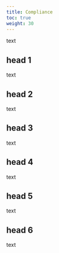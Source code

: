 ```yaml
---
title: Compliance
toc: true
weight: 30
---
```

text

## head 1

text

## head 2

text

## head 3

text

## head 4

text

## head 5

text

## head 6

text

